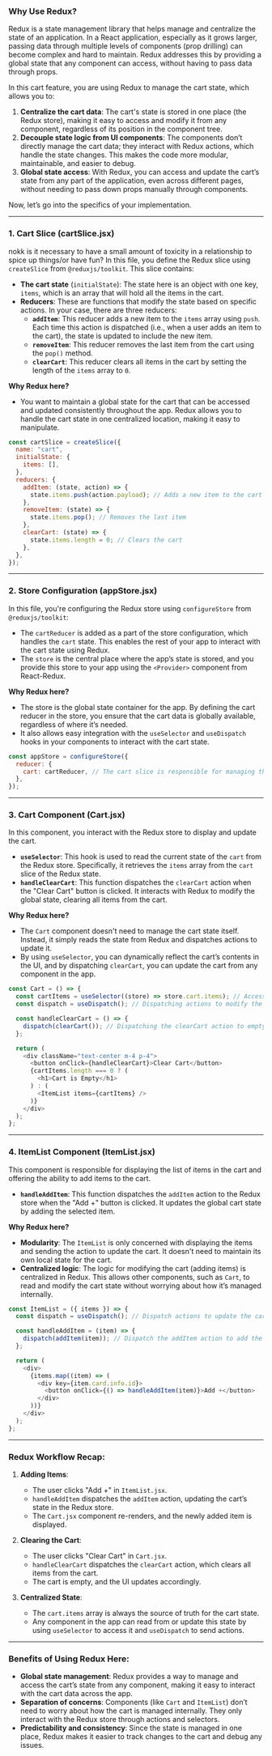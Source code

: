 ### **Why Use Redux?**

Redux is a state management library that helps manage and centralize the state of an application. In a React application, especially as it grows larger, passing data through multiple levels of components (prop drilling) can become complex and hard to maintain. Redux addresses this by providing a global state that any component can access, without having to pass data through props.

In this cart feature, you are using Redux to manage the cart state, which allows you to:

1. **Centralize the cart data**: The cart's state is stored in one place (the Redux store), making it easy to access and modify it from any component, regardless of its position in the component tree.
2. **Decouple state logic from UI components**: The components don’t directly manage the cart data; they interact with Redux actions, which handle the state changes. This makes the code more modular, maintainable, and easier to debug.
3. **Global state access**: With Redux, you can access and update the cart’s state from any part of the application, even across different pages, without needing to pass down props manually through components.

Now, let’s go into the specifics of your implementation.

---

### **1. Cart Slice (cartSlice.jsx)**

nokk is it necessary to have a small amount of toxicity in a relationship to spice up things/or have fun?
In this file, you define the Redux slice using `createSlice` from `@reduxjs/toolkit`. This slice contains:

- **The cart state** (`initialState`): The state here is an object with one key, `items`, which is an array that will hold all the items in the cart.
- **Reducers**: These are functions that modify the state based on specific actions. In your case, there are three reducers:
  - **`addItem`**: This reducer adds a new item to the `items` array using `push`. Each time this action is dispatched (i.e., when a user adds an item to the cart), the state is updated to include the new item.
  - **`removeItem`**: This reducer removes the last item from the cart using the `pop()` method.
  - **`clearCart`**: This reducer clears all items in the cart by setting the length of the `items` array to `0`.

**Why Redux here?**

- You want to maintain a global state for the cart that can be accessed and updated consistently throughout the app. Redux allows you to handle the cart state in one centralized location, making it easy to manipulate.

```javascript
const cartSlice = createSlice({
  name: "cart",
  initialState: {
    items: [],
  },
  reducers: {
    addItem: (state, action) => {
      state.items.push(action.payload); // Adds a new item to the cart
    },
    removeItem: (state) => {
      state.items.pop(); // Removes the last item
    },
    clearCart: (state) => {
      state.items.length = 0; // Clears the cart
    },
  },
});
```

---

### **2. Store Configuration (appStore.jsx)**

In this file, you're configuring the Redux store using `configureStore` from `@reduxjs/toolkit`:

- The `cartReducer` is added as a part of the store configuration, which handles the `cart` state. This enables the rest of your app to interact with the cart state using Redux.
- The `store` is the central place where the app’s state is stored, and you provide this store to your app using the `<Provider>` component from React-Redux.

**Why Redux here?**

- The store is the global state container for the app. By defining the cart reducer in the store, you ensure that the cart data is globally available, regardless of where it’s needed.
- It also allows easy integration with the `useSelector` and `useDispatch` hooks in your components to interact with the cart state.

```javascript
const appStore = configureStore({
  reducer: {
    cart: cartReducer, // The cart slice is responsible for managing the cart state
  },
});
```

---

### **3. Cart Component (Cart.jsx)**

In this component, you interact with the Redux store to display and update the cart.

- **`useSelector`**: This hook is used to read the current state of the `cart` from the Redux store. Specifically, it retrieves the `items` array from the `cart` slice of the Redux state.
- **`handleClearCart`**: This function dispatches the `clearCart` action when the "Clear Cart" button is clicked. It interacts with Redux to modify the global state, clearing all items from the cart.

**Why Redux here?**

- The `Cart` component doesn't need to manage the cart state itself. Instead, it simply reads the state from Redux and dispatches actions to update it.
- By using `useSelector`, you can dynamically reflect the cart’s contents in the UI, and by dispatching `clearCart`, you can update the cart from any component in the app.

```javascript
const Cart = () => {
  const cartItems = useSelector((store) => store.cart.items); // Accessing cart items from Redux store
  const dispatch = useDispatch(); // Dispatching actions to modify the cart state

  const handleClearCart = () => {
    dispatch(clearCart()); // Dispatching the clearCart action to empty the cart
  };

  return (
    <div className="text-center m-4 p-4">
      <button onClick={handleClearCart}>Clear Cart</button>
      {cartItems.length === 0 ? (
        <h1>Cart is Empty</h1>
      ) : (
        <ItemList items={cartItems} />
      )}
    </div>
  );
};
```

---

### **4. ItemList Component (ItemList.jsx)**

This component is responsible for displaying the list of items in the cart and offering the ability to add items to the cart.

- **`handleAddItem`**: This function dispatches the `addItem` action to the Redux store when the "Add +" button is clicked. It updates the global cart state by adding the selected item.

**Why Redux here?**

- **Modularity**: The `ItemList` is only concerned with displaying the items and sending the action to update the cart. It doesn't need to maintain its own local state for the cart.
- **Centralized logic**: The logic for modifying the cart (adding items) is centralized in Redux. This allows other components, such as `Cart`, to read and modify the cart state without worrying about how it’s managed internally.

```javascript
const ItemList = ({ items }) => {
  const dispatch = useDispatch(); // Dispatch actions to update the cart state

  const handleAddItem = (item) => {
    dispatch(addItem(item)); // Dispatch the addItem action to add the item to the cart
  };

  return (
    <div>
      {items.map((item) => (
        <div key={item.card.info.id}>
          <button onClick={() => handleAddItem(item)}>Add +</button>
        </div>
      ))}
    </div>
  );
};
```

---

### **Redux Workflow Recap:**

1. **Adding Items**:

   - The user clicks "Add +" in `ItemList.jsx`.
   - `handleAddItem` dispatches the `addItem` action, updating the cart’s state in the Redux store.
   - The `Cart.jsx` component re-renders, and the newly added item is displayed.

2. **Clearing the Cart**:

   - The user clicks "Clear Cart" in `Cart.jsx`.
   - `handleClearCart` dispatches the `clearCart` action, which clears all items from the cart.
   - The cart is empty, and the UI updates accordingly.

3. **Centralized State**:
   - The `cart.items` array is always the source of truth for the cart state.
   - Any component in the app can read from or update this state by using `useSelector` to access it and `useDispatch` to send actions.

---

### **Benefits of Using Redux Here**:

- **Global state management**: Redux provides a way to manage and access the cart’s state from any component, making it easy to interact with the cart data across the app.
- **Separation of concerns**: Components (like `Cart` and `ItemList`) don’t need to worry about how the cart is managed internally. They only interact with the Redux store through actions and selectors.
- **Predictability and consistency**: Since the state is managed in one place, Redux makes it easier to track changes to the cart and debug any issues.

